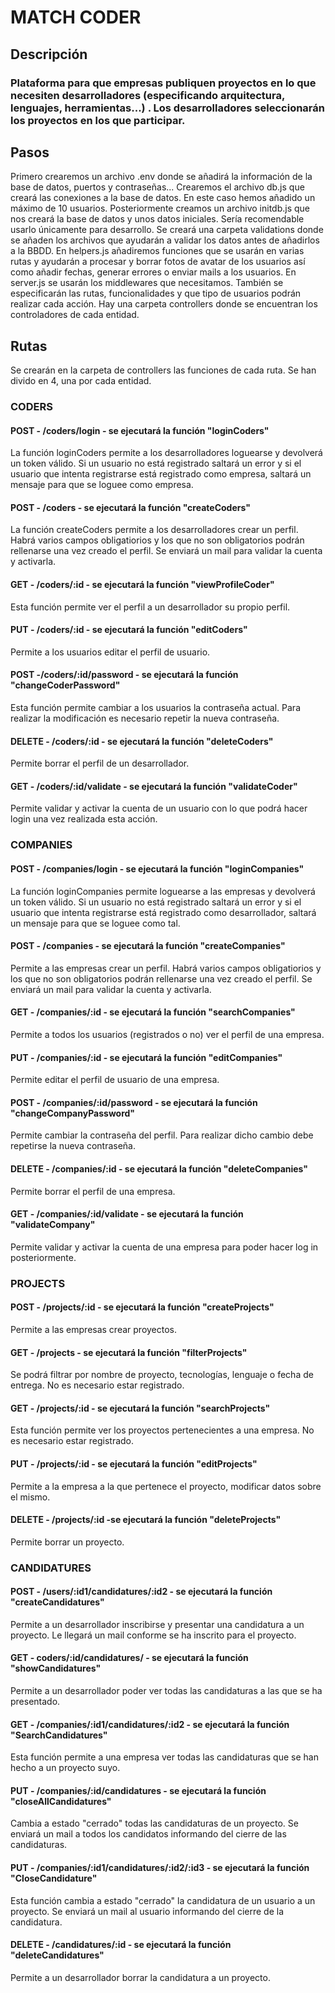 # MATCH CODER

## Descripción

### Plataforma para que empresas publiquen proyectos en lo que necesiten desarrolladores (especificando arquitectura, lenguajes, herramientas...) . Los desarrolladores seleccionarán los proyectos en los que participar.

## Pasos

Primero crearemos un archivo .env donde se añadirá la información de la base de datos, puertos y contraseñas...
Crearemos el archivo db.js que creará las conexiones a la base de datos. En este caso hemos añadido un máximo de 10 usuarios.
Posteriormente creamos un archivo initdb.js que nos creará la base de datos y unos datos iniciales. Sería recomendable usarlo únicamente para desarrollo.
Se creará una carpeta validations donde se añaden los archivos que ayudarán a validar los datos antes de añadirlos a la BBDD.
En helpers.js añadiremos funciones que se usarán en varias rutas y ayudarán a procesar y borrar fotos de avatar de los usuarios así como añadir fechas, generar errores o enviar mails a los usuarios.
En server.js se usarán los middlewares que necesitamos. También se especificarán las rutas, funcionalidades y que tipo de usuarios podrán realizar cada acción.
Hay una carpeta controllers donde se encuentran los controladores de cada entidad.

## Rutas

Se crearán en la carpeta de controllers las funciones de cada ruta. Se han divido en 4, una por cada entidad.

### CODERS

#### POST - /coders/login - se ejecutará la función "loginCoders"

La función loginCoders permite a los desarrolladores loguearse y devolverá un token válido. Si un usuario no está registrado saltará un error y si el usuario que intenta registrarse está registrado como empresa, saltará un mensaje para que se loguee como empresa.

#### POST - /coders - se ejecutará la función "createCoders"

La función createCoders permite a los desarrolladores crear un perfil. Habrá varios campos obligatiorios y los que no son obligatorios podrán rellenarse una vez creado el perfil. Se enviará un mail para validar la cuenta y activarla.

#### GET - /coders/:id - se ejecutará la función "viewProfileCoder"

Esta función permite ver el perfil a un desarrollador su propio perfil.

#### PUT - /coders/:id - se ejecutará la función "editCoders"

Permite a los usuarios editar el perfil de usuario.

#### POST -/coders/:id/password - se ejecutará la función "changeCoderPassword"

Esta función permite cambiar a los usuarios la contraseña actual. Para realizar la modificación es necesario repetir la nueva contraseña.

#### DELETE - /coders/:id - se ejecutará la función "deleteCoders"

Permite borrar el perfil de un desarrollador.

#### GET - /coders/:id/validate - se ejecutará la función "validateCoder"

Permite validar y activar la cuenta de un usuario con lo que podrá hacer login una vez realizada esta acción.

### COMPANIES

#### POST - /companies/login - se ejecutará la función "loginCompanies"

La función loginCompanies permite loguearse a las empresas y devolverá un token válido. Si un usuario no está registrado saltará un error y si el usuario que intenta registrarse está registrado como desarrollador, saltará un mensaje para que se loguee como tal.

#### POST - /companies - se ejecutará la función "createCompanies"

Permite a las empresas crear un perfil. Habrá varios campos obligatiorios y los que no son obligatorios podrán rellenarse una vez creado el perfil. Se enviará un mail para validar la cuenta y activarla.

#### GET - /companies/:id - se ejecutará la función "searchCompanies"

Permite a todos los usuarios (registrados o no) ver el perfil de una empresa.

#### PUT - /companies/:id - se ejecutará la función "editCompanies"

Permite editar el perfil de usuario de una empresa.

#### POST - /companies/:id/password - se ejecutará la función "changeCompanyPassword"

Permite cambiar la contraseña del perfil. Para realizar dicho cambio debe repetirse la nueva contraseña.

#### DELETE - /companies/:id - se ejecutará la función "deleteCompanies"

Permite borrar el perfil de una empresa.

#### GET - /companies/:id/validate - se ejecutará la función "validateCompany"

Permite validar y activar la cuenta de una empresa para poder hacer log in posteriormente.

### PROJECTS

#### POST - /projects/:id - se ejecutará la función "createProjects"

Permite a las empresas crear proyectos.

#### GET - /projects - se ejecutará la función "filterProjects"

Se podrá filtrar por nombre de proyecto, tecnologías, lenguaje o fecha de entrega. No es necesario estar registrado.

#### GET - /projects/:id - se ejecutará la función "searchProjects"

Esta función permite ver los proyectos pertenecientes a una empresa. No es necesario estar registrado.

#### PUT - /projects/:id - se ejecutará la función "editProjects"

Permite a la empresa a la que pertenece el proyecto, modificar datos sobre el mismo.

#### DELETE - /projects/:id -se ejecutará la función "deleteProjects"

Permite borrar un proyecto.

### CANDIDATURES

#### POST - /users/:id1/candidatures/:id2 - se ejecutará la función "createCandidatures"

Permite a un desarrollador inscribirse y presentar una candidatura a un proyecto. Le llegará un mail conforme se ha inscrito para el proyecto.

#### GET - coders/:id/candidatures/ - se ejecutará la función "showCandidatures"

Permite a un desarrollador poder ver todas las candidaturas a las que se ha presentado.

#### GET - /companies/:id1/candidatures/:id2 - se ejecutará la función "SearchCandidatures"

Esta función permite a una empresa ver todas las candidaturas que se han hecho a un proyecto suyo.

#### PUT - /companies/:id/candidatures - se ejecutará la función "closeAllCandidatures"

Cambia a estado "cerrado" todas las candidaturas de un proyecto. Se enviará un mail a todos los candidatos informando del cierre de las candidaturas.

#### PUT - /companies/:id1/candidatures/:id2/:id3 - se ejecutará la función "CloseCandidature"

Esta función cambia a estado "cerrado" la candidatura de un usuario a un proyecto. Se enviará un mail al usuario informando del cierre de la candidatura.

#### DELETE - /candidatures/:id - se ejecutará la función "deleteCandidatures"

Permite a un desarrollador borrar la candidatura a un proyecto.
